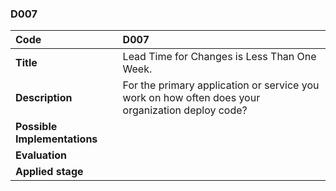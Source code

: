 ### D007

|**Code**           | **D007** |
| :--               | :--      |
|**Title**          | Lead Time for Changes is Less Than One Week.|
|**Description**    | For the primary application or service you work on how often does your organization deploy code?|
|**Possible Implementations** | |
|**Evaluation**     | |
|**Applied stage**  | |
